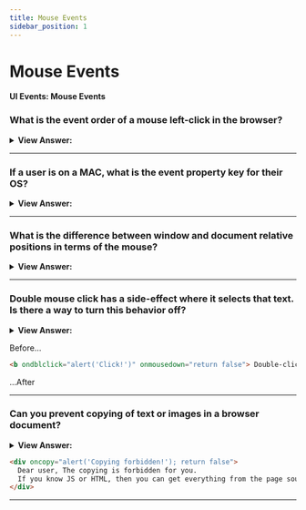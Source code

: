 ```yaml
---
title: Mouse Events
sidebar_position: 1
---
```


# Mouse Events

**UI Events: Mouse Events**

<head>
  <title>Mouse Events - JavaScript Interview Questions & Answers</title>
  <meta charSet="utf-8" />
</head>

### What is the event order of a mouse left-click in the browser?

<details>
  <summary><strong>View Answer:</strong></summary>
  <div>
  <div><strong>Interview Response:</strong> The event order of a mouse left-click is mousedown, mouseup, and then click for the completion of the left-click with the mouse. The left button is considered the primary button returns the event.button equaling zero.
    </div>
  </div>
</details>

---

### If a user is on a MAC, what is the event property key for their OS?

<details>
  <summary><strong>View Answer:</strong></summary>
  <div>
  <div><strong>Interview Response:</strong> The metaKey is the property corresponding to a key press of the CMD modifier key on Mac device.
    </div>
  </div>
</details>

---

### What is the difference between window and document relative positions in terms of the mouse?

<details>
  <summary><strong>View Answer:</strong></summary>
  <div>
  <div><strong>Interview Response:</strong> In short, document-relative coordinates pageX/Y are counted from the left-upper corner of the document, and do not change when the page is scrolled, while clientX/Y are counted from the current window left-upper corner. When the page is scrolled, they change.
    </div>
  </div>
</details>

---

### Double mouse click has a side-effect where it selects that text. Is there a way to turn this behavior off?

<details>
  <summary><strong>View Answer:</strong></summary>
  <div>
  <div><strong>Interview Response:</strong> Yes, you can turn off this side-effect using JavaScript or in an element attribute by setting mousedown to false.
    </div>
  </div>
</details>

Before...

```html
<b ondblclick="alert('Click!')" onmousedown="return false"> Double-click me </b>
```

...After

---

### Can you prevent copying of text or images in a browser document?

<details>
  <summary><strong>View Answer:</strong></summary>
  <div>
  <div><strong>Interview Response:</strong> Yes, if we want to disable selection to protect our page content from copy-paste by the user, then we can use oncopy event and set it too false. This don’t restrict the use from accessing the HTML source of the page, but it does make it more difficult.
    </div>
  </div>
</details>

```html
<div oncopy="alert('Copying forbidden!'); return false">
  Dear user, The copying is forbidden for you.
  If you know JS or HTML, then you can get everything from the page source though.
</div>
```

---
